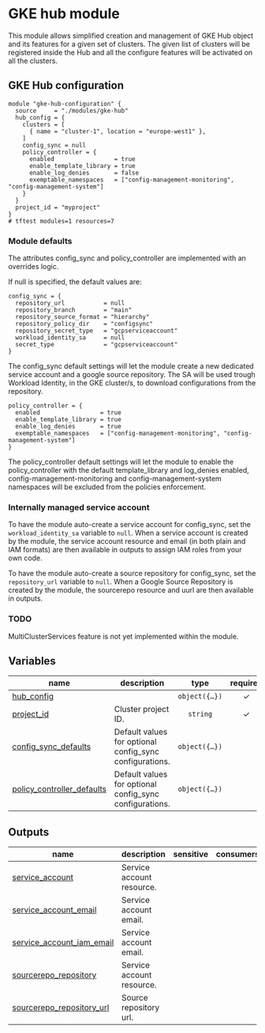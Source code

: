 # GKE hub module

This module allows simplified creation and management of GKE Hub object and its features for a given set of clusters.
The given list of clusters will be registered inside the Hub and all the configure features will be activated on all the clusters.

## GKE Hub configuration

```hcl
module "gke-hub-configuration" {
  source     = "./modules/gke-hub"
  hub_config = {
    clusters = [
      { name = "cluster-1", location = "europe-west1" },
    ]
    config_sync = null
    policy_controller = {
      enabled                 = true
      enable_template_library = true
      enable_log_denies       = false
      exemptable_namespaces   = ["config-management-monitoring", "config-management-system"]
    }
  }
  project_id = "myproject"
}
# tftest modules=1 resources=7
```

### Module defaults
The attributes config_sync and policy_controller are implemented with an overrides logic. 

If null is specified, the default values are:
```
config_sync = {
  repository_url           = null
  repository_branch        = "main"
  repository_source_format = "hierarchy"
  repository_policy_dir    = "configsync"
  repository_secret_type   = "gcpserviceaccount"
  workload_identity_sa     = null
  secret_type              = "gcpserviceaccount"
}
```
The config_sync default settings will let the module create a new dedicated service account and a google source repository. 
The SA will be used trough Workload Identity, in the GKE cluster/s, to download configurations from the repository.

```
policy_controller = {
  enabled                 = true
  enable_template_library = true
  enable_log_denies       = true
  exemptable_namespaces   = ["config-management-monitoring", "config-management-system"]
}
```
The policy_controller default settings will let the module to enable the policy_controller with the default template_library and log_denies enabled, 
config-management-monitoring and config-management-system namespaces will be excluded from the policies enforcement.

### Internally managed service account
To have the module auto-create a service account for config_sync, set the `workload_identity_sa` variable to `null`. 
When a service account is created by the module, the service account resource and email (in both plain and IAM formats) are then available in outputs to assign IAM roles from your own code.

To have the module auto-create a source repository for config_sync, set the `repository_url` variable to `null`. 
When a Google Source Repository is created by the module, the sourcerepo resource and uurl are then available in outputs.


### TODO
MultiClusterServices feature is not yet implemented within the module.

<!-- BEGIN TFDOC -->

## Variables

| name | description | type | required | default | producer |
|---|---|:---:|:---:|:---:|:---:|
| [hub_config](variables.tf#L55) |  | <code title="object&#40;&#123;&#10;  clusters &#61; list&#40;map&#40;string&#41;&#41;&#10;  config_sync &#61; object&#40;&#123;&#10;    repository_branch        &#61; string&#10;    repository_url           &#61; string&#10;    repository_source_format &#61; string&#10;    repository_secret_type   &#61; string&#10;    repository_policy_dir    &#61; string&#10;    workload_identity_sa     &#61; string&#10;  &#125;&#41;&#10;  policy_controller &#61; object&#40;&#123;&#10;    enabled                 &#61; bool&#10;    enable_template_library &#61; bool&#10;    enable_log_denies       &#61; bool&#10;    exemptable_namespaces   &#61; list&#40;string&#41;&#10;  &#125;&#41;&#10;&#125;&#41;">object&#40;&#123;&#8230;&#125;&#41;</code> | ✓ |  |  |
| [project_id](variables.tf#L75) | Cluster project ID. | <code>string</code> | ✓ |  |  |
| [config_sync_defaults](variables.tf#L17) | Default values for optional config_sync configurations. | <code title="object&#40;&#123;&#10;  repository_url           &#61; string&#10;  repository_branch        &#61; string&#10;  repository_source_format &#61; string&#10;  repository_policy_dir    &#61; string&#10;  repository_secret_type   &#61; string&#10;  workload_identity_sa     &#61; string&#10;  secret_type              &#61; string&#10;&#125;&#41;">object&#40;&#123;&#8230;&#125;&#41;</code> |  | <code title="&#123;&#10;  repository_url           &#61; null&#10;  repository_branch        &#61; &#34;main&#34;&#10;  repository_source_format &#61; &#34;hierarchy&#34;&#10;  repository_policy_dir    &#61; &#34;configsync&#34;&#10;  repository_secret_type   &#61; &#34;gcpserviceaccount&#34;&#10;  workload_identity_sa     &#61; null&#10;  secret_type              &#61; &#34;gcpserviceaccount&#34;&#10;&#125;">&#123;&#8230;&#125;</code> |  |
| [policy_controller_defaults](variables.tf#L39) | Default values for optional config_sync configurations. | <code title="object&#40;&#123;&#10;  enabled                 &#61; bool&#10;  enable_template_library &#61; bool&#10;  enable_log_denies       &#61; bool&#10;  exemptable_namespaces   &#61; list&#40;string&#41;&#10;&#125;&#41;">object&#40;&#123;&#8230;&#125;&#41;</code> |  | <code title="&#123;&#10;  enabled                 &#61; true&#10;  enable_template_library &#61; true&#10;  enable_log_denies       &#61; true&#10;  exemptable_namespaces   &#61; &#91;&#34;config-management-monitoring&#34;, &#34;config-management-system&#34;&#93;&#10;&#125;">&#123;&#8230;&#125;</code> |  |

## Outputs

| name | description | sensitive | consumers |
|---|---|:---:|---|
| [service_account](outputs.tf#L17) | Service account resource. |  |  |
| [service_account_email](outputs.tf#L26) | Service account email. |  |  |
| [service_account_iam_email](outputs.tf#L35) | Service account email. |  |  |
| [sourcerepo_repository](outputs.tf#L44) | Service account resource. |  |  |
| [sourcerepo_repository_url](outputs.tf#L53) | Source repository url. |  |  |

<!-- END TFDOC -->